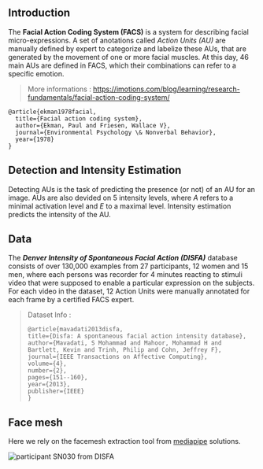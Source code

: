 ## Introduction

The **Facial Action Coding System (FACS)** is a system for describing facial micro-expressions. A set of anotations called *Action Units (AU)* are manually defined by expert to categorize and labelize these AUs, that are generated by the movement of one or more facial muscles. At this day, 46 main AUs are defined in FACS, which their combinations can refer to a specific emotion.

> More informations : https://imotions.com/blog/learning/research-fundamentals/facial-action-coding-system/


```
@article{ekman1978facial,
  title={Facial action coding system},
  author={Ekman, Paul and Friesen, Wallace V},
  journal={Environmental Psychology \& Nonverbal Behavior},
  year={1978}
}
```

## Detection and Intensity Estimation

Detecting AUs is the task of predicting the presence (or not) of an AU for an image. AUs are also devided on 5 intensity levels, where *A* refers to a minimal activation level and *E* to a maximal level. Intensity estimation predicts the intensity of the AU.

## Data

The ***Denver Intensity of Spontaneous Facial Action (DISFA)*** database consists of over 130,000 examples from 27 participants, 12 women and 15 men, where each persons was recorder for 4 minutes reacting to stimuli video that were supposed to enable a particular expression on the subjects. For each video in the dataset, 12 Action Units were manually annotated  for each frame by a certified FACS expert.


>Dataset Info : 
>```
>@article{mavadati2013disfa,
  >title={Disfa: A spontaneous facial action intensity database},
  >author={Mavadati, S Mohammad and Mahoor, Mohammad H and Bartlett, Kevin and Trinh, Philip and Cohn, Jeffrey F},
  >journal={IEEE Transactions on Affective Computing},
  >volume={4},
  >number={2},
  >pages={151--160},
  >year={2013},
  >publisher={IEEE}
>} 
>```

## Face mesh

Here we rely on the facemesh extraction tool from [mediapipe](https://github.com/google/mediapipe/blob/master/docs/solutions/face_mesh.md) solutions.

![participant SN030 from DISFA](media/facemesh.gif)
